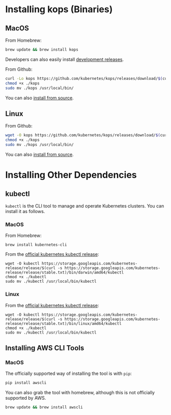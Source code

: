 # Installing kops (Binaries)

## MacOS

From Homebrew:

```bash
brew update && brew install kops
```

Developers can also easily install [development releases](development/homebrew.md).

From Github:

```bash
curl -Lo kops https://github.com/kubernetes/kops/releases/download/$(curl -s https://api.github.com/repos/kubernetes/kops/releases/latest | grep tag_name | cut -d '"' -f 4)/kops-darwin-amd64
chmod +x ./kops
sudo mv ./kops /usr/local/bin/
```

You can also [install from source](development/building.md).

## Linux

From Github:

```bash
wget -O kops https://github.com/kubernetes/kops/releases/download/$(curl -s https://api.github.com/repos/kubernetes/kops/releases/latest | grep tag_name | cut -d '"' -f 4)/kops-linux-amd64
chmod +x ./kops
sudo mv ./kops /usr/local/bin/
```

You can also [install from source](development/building.md).

# Installing Other Dependencies

## kubectl

`kubectl` is the CLI tool to manage and operate Kubernetes clusters.  You can install it as follows.

### MacOS

From Homebrew:
```
brew install kubernetes-cli
```

From the [official kubernetes kubectl release](https://kubernetes.io/docs/tasks/tools/install-kubectl/):

```
wget -O kubectl https://storage.googleapis.com/kubernetes-release/release/$(curl -s https://storage.googleapis.com/kubernetes-release/release/stable.txt)/bin/darwin/amd64/kubectl
chmod +x ./kubectl
sudo mv ./kubectl /usr/local/bin/kubectl
```

### Linux

From the [official kubernetes kubectl release](https://kubernetes.io/docs/tasks/tools/install-kubectl/):

```
wget -O kubectl https://storage.googleapis.com/kubernetes-release/release/$(curl -s https://storage.googleapis.com/kubernetes-release/release/stable.txt)/bin/linux/amd64/kubectl
chmod +x ./kubectl
sudo mv ./kubectl /usr/local/bin/kubectl
```


## Installing AWS CLI Tools

### MacOS

The officially supported way of installing the tool is with `pip`:

```bash
pip install awscli
```

You can also grab the tool with homebrew, although this is not officially supported by AWS.

```bash
brew update && brew install awscli
```
